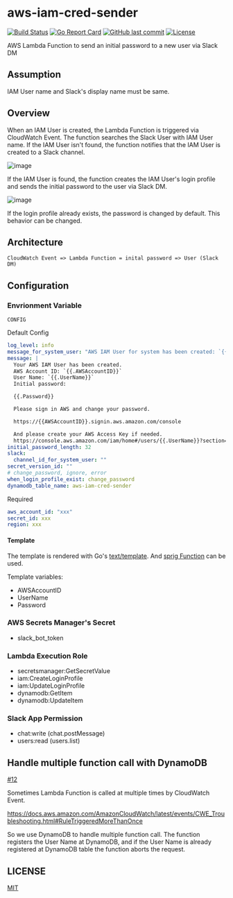# aws-iam-cred-sender

[![Build Status](https://github.com/suzuki-shunsuke/aws-iam-cred-sender/workflows/build/badge.svg)](https://github.com/suzuki-shunsuke/aws-iam-cred-sender/actions)
[![Go Report Card](https://goreportcard.com/badge/github.com/suzuki-shunsuke/aws-iam-cred-sender)](https://goreportcard.com/report/github.com/suzuki-shunsuke/aws-iam-cred-sender)
[![GitHub last commit](https://img.shields.io/github/last-commit/suzuki-shunsuke/aws-iam-cred-sender.svg)](https://github.com/suzuki-shunsuke/aws-iam-cred-sender)
[![License](http://img.shields.io/badge/license-mit-blue.svg?style=flat-square)](https://raw.githubusercontent.com/suzuki-shunsuke/aws-iam-cred-sender/master/LICENSE)

AWS Lambda Function to send an initial password to a new user via Slack DM

## Assumption

IAM User name and Slack's display name must be same.

## Overview

When an IAM User is created, the Lambda Function is triggered via CloudWatch Event.
The function searches the Slack User with IAM User name.
If the IAM User isn't found, the function notifies that the IAM User is created to a Slack channel.

![image](https://user-images.githubusercontent.com/13323303/114290928-3ba40200-9abe-11eb-8f9b-72b3680d4a1e.png)

If the IAM User is found, the function creates the IAM User's login profile and sends the initial password to the user via Slack DM.

![image](https://user-images.githubusercontent.com/13323303/114290993-bbca6780-9abe-11eb-9efe-ff2376400a96.png)

If the login profile already exists, the password is changed by default. This behavior can be changed.

## Architecture

```
CloudWatch Event => Lambda Function = inital password => User (Slack DM)
```

## Configuration

### Envrionment Variable

`CONFIG`

Default Config

```yaml
log_level: info
message_for_system_user: "AWS IAM User for system has been created: `{{.UserName}}`"
message: |
  Your AWS IAM User has been created.
  AWS Account ID: `{{.AWSAccountID}}`
  User Name: `{{.UserName}}`
  Initial password:

  {{.Password}}

  Please sign in AWS and change your password.

  https://{{AWSAccountID}}.signin.aws.amazon.com/console

  And please create your AWS Access Key if needed.
  https://console.aws.amazon.com/iam/home#/users/{{.UserName}}?section=security_credentials
initial_password_length: 32
slack:
  channel_id_for_system_user: ""
secret_version_id: ""
# change_password, ignore, error
when_login_profile_exist: change_password
dynamodb_table_name: aws-iam-cred-sender
```

Required

```yaml
aws_account_id: "xxx"
secret_id: xxx
region: xxx
```

#### Template

The template is rendered with Go's [text/template](https://golang.org/pkg/text/template/).
And [sprig Function](http://masterminds.github.io/sprig/) can be used.

Template variables:

* AWSAccountID
* UserName
* Password

### AWS Secrets Manager's Secret

* slack_bot_token

### Lambda Execution Role

* secretsmanager:GetSecretValue
* iam:CreateLoginProfile
* iam:UpdateLoginProfile
* dynamodb:GetItem
* dynamodb:UpdateItem

### Slack App Permission

* chat:write (chat.postMessage)
* users:read (users.list)

## Handle multiple function call with DynamoDB

[#12](https://github.com/suzuki-shunsuke/aws-iam-cred-sender/pull/12)

Sometimes Lambda Function is called at multiple times by CloudWatch Event.

https://docs.aws.amazon.com/AmazonCloudWatch/latest/events/CWE_Troubleshooting.html#RuleTriggeredMoreThanOnce

So we use DynamoDB to handle multiple function call.
The function registers the User Name at DynamoDB, and if the User Name is already registered at DynamoDB table the function aborts the request.

## LICENSE

[MIT](LICENSE)
